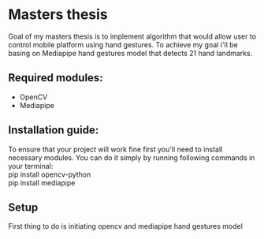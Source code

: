 # Masters thesis
Goal of my masters thesis is to implement algorithm that would allow user to control mobile platform using hand gestures. 
To achieve my goal i'll be basing on Mediapipe hand gestures model that detects 21 hand landmarks.
## Required modules:
* OpenCV
* Mediapipe
## Installation guide:
To ensure that your project will work fine first you'll need to install necessary modules. You can do it simply by running following commands in your terminal:  
pip install opencv-python  
pip install mediapipe  
## Setup
First thing to do is initiating opencv and mediapipe hand gestures model

